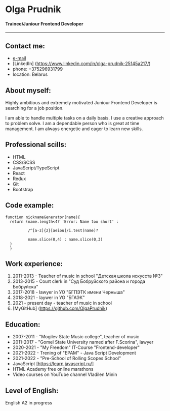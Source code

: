 # Olga Prudnik
#### Trainee/Juniour Frontend Developer
---

## Contact me:
* [e-mail](olga.barannikova.92@mail.ru) 
* [LinkedIn] (https://www.linkedin.com/in/olga-prudnik-25145a217/)
* phone: +375296931799
* location: Belarus

## About myself:
Highly ambitious and extremely motivated Juniour Frontend Developer is searching for a job position. 


I am able to handle multiple tasks on a daily basis. I use a creative approach to problem solve. I am a dependable person who is great at time management. I am always energetic and eager to learn new skills.

## Professional scills:
- HTML
- CSS/SCSS
- JavaScript/TypeScript
- React
- Redux
- Git
- Bootstrap

## Code example:
```
function nicknameGenerator(name){
  return (name.length<4? 'Error: Name too short' :

          /^[a-z]{2}[aeiou]/i.test(name)?

          name.slice(0,4) : name.slice(0,3)
  )
  }
```

## Work experience:
1. 2011-2013 - Teacher of music in school "Детская школа искусств №3"
2. 2013-2015 - Court clerk in "Суд Бобруйского района и города Бобруйска"
3. 2017-2018 - lawyer in УО "БГПЭТК имени Черныша"
4. 2018-2021 - laywer in УО "БГАЭК"
5. 2021 - present day -  teacher of music in school 
6. [MyGitHub] (https://github.com/OlgaPrudnik)

## Education:
* 2007-2011 - "Mogilev State Music college", teacher of music
* 2011-2017 - "Gomel State University named after F.Scorina", lawyer
* 2020-2021 - "My Freedom" IT-Course "Frontend-developer"
* 2021-2022 - Trening of "EPAM" - Java Script Development
* 2021-2022 - "Pre-School of Rolling Scopes School"
* JavaScript [https://learn.javascript.ru/]
* HTML Academy free online marathons
* Video courses on YouTube channel Vladilen Minin

## Level of English:
English A2 in progress

